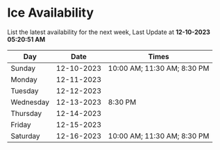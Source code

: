 # Ice Availability

List the latest availability for the next week, Last Update at **12-10-2023 05:20:51 AM**

| Day         | Date        | Times       |
| ----------- | ----------- | ----------- |
|Sunday|12-10-2023|10:00 AM; 11:30 AM; 8:30 PM|
|Monday|12-11-2023||
|Tuesday|12-12-2023||
|Wednesday|12-13-2023|8:30 PM|
|Thursday|12-14-2023||
|Friday|12-15-2023||
|Saturday|12-16-2023|10:00 AM; 11:30 AM; 8:30 PM|
